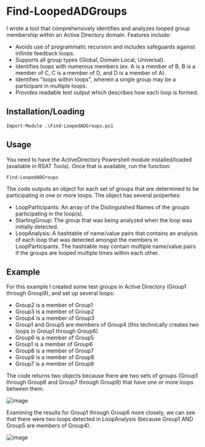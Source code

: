 # Find-LoopedADGroups
I wrote a tool that comprehensively identifies and analyzes looped group membership within an Active Directory domain.  Features include:
- Avoids use of programmatic recursion and includes safeguards against infinite feedback loops.
- Supports all group types (Global, Domain Local, Universal).
- Identifies loops with numerous members (ex. A is a member of B, B is a member of C, C is a member of D, and D is a member of A).
- Identifies "loops within loops", wherein a single group may be a participant in multiple loops.
- Provides readable text output which describes how each loop is formed.

## Installation/Loading
```console
Import-Module .\Find-LoopedADGroups.ps1
```

## Usage
You need to have the ActiveDirectory Powershell module installed/loaded (available in RSAT Tools).  Once that is available, run the function:
```console
Find-LoopedADGroups
```

The code outputs an object for each set of groups that are determined to be participating in one or more loops.  The object has several properties:
- LoopParticipants:  An array of the Distinguished Names of the groups participating in the loop(s).
- StartingGroup:  The group that was being analyzed when the loop was initially detected.
- LoopAnalysis:  A hashtable of name/value pairs that contains an analysis of each loop that was detected amongst the members in LoopParticipants.  The hashtable may contain multiple name/value pairs if the groups are looped multiple times within each other.

## Example
For this example I created some test groups in Active Directory (Group1 through Group9), and set up several loops:
- Group2 is a member of Group1
- Group3 is a member of Group2
- Group4 is a member of Group3
- Group1 and Group5 are members of Group4 (this technically creates two loops in Group1 through Group6)
- Group6 is a member of Group5
- Group1 is a member of Group6
- Group8 is a member of Group7
- Group9 is a member of Group8
- Group7 is a member of Group9

The code returns two objects because there are two sets of groups (Group1 through Group6 and Group7 through Group9) that have one or more loops between them.

![image](https://github.com/vwaniel/Find-LoopedADGroups/assets/62962179/b8c3a4c5-4b98-42e4-b7d2-738b97b8457d)

Examining the results for Group1 through Group6 more closely, we can see that there were two loops detected in LoopAnalysis (because Group1 AND Group5 are members of Group4).

![image](https://github.com/vwaniel/Find-LoopedADGroups/assets/62962179/34e14fe2-645b-4534-bf93-0efc0c5cc726)

